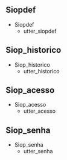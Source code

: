 ## Siopdef
* Siopdef
    - utter_siopdef

## Siop_historico
* Siop_historico
    - utter_historico
	
## Siop_acesso
* Siop_acesso
    - utter_acesso
	
## Siop_senha
* Siop_senha
    - utter_senha

